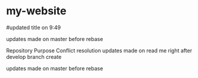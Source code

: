 # my-website
#updated title on 9:49

updates made on master before rebase


Repository Purpose Conflict resolution
updates made on read me right after develop branch create

updates made on master before rebase
